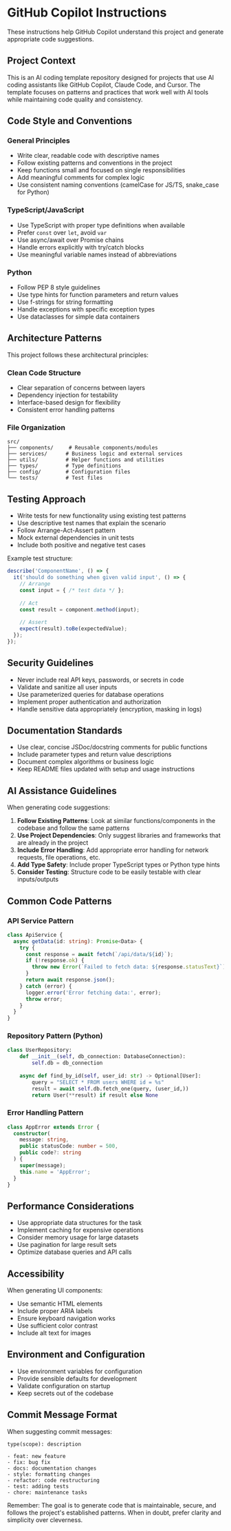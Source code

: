 # GitHub Copilot Instructions

These instructions help GitHub Copilot understand this project and generate appropriate code suggestions.

## Project Context

This is an AI coding template repository designed for projects that use AI coding assistants like GitHub Copilot, Claude Code, and Cursor. The template focuses on patterns and practices that work well with AI tools while maintaining code quality and consistency.

## Code Style and Conventions

### General Principles
- Write clear, readable code with descriptive names
- Follow existing patterns and conventions in the project  
- Keep functions small and focused on single responsibilities
- Add meaningful comments for complex logic
- Use consistent naming conventions (camelCase for JS/TS, snake_case for Python)

### TypeScript/JavaScript
- Use TypeScript with proper type definitions when available
- Prefer `const` over `let`, avoid `var`
- Use async/await over Promise chains
- Handle errors explicitly with try/catch blocks
- Use meaningful variable names instead of abbreviations

### Python
- Follow PEP 8 style guidelines
- Use type hints for function parameters and return values
- Use f-strings for string formatting
- Handle exceptions with specific exception types
- Use dataclasses for simple data containers

## Architecture Patterns

This project follows these architectural principles:

### Clean Code Structure
- Clear separation of concerns between layers
- Dependency injection for testability
- Interface-based design for flexibility
- Consistent error handling patterns

### File Organization
```
src/
├── components/     # Reusable components/modules
├── services/      # Business logic and external services  
├── utils/         # Helper functions and utilities
├── types/         # Type definitions
├── config/        # Configuration files
└── tests/         # Test files
```

## Testing Approach

- Write tests for new functionality using existing test patterns
- Use descriptive test names that explain the scenario
- Follow Arrange-Act-Assert pattern
- Mock external dependencies in unit tests
- Include both positive and negative test cases

Example test structure:
```typescript
describe('ComponentName', () => {
  it('should do something when given valid input', () => {
    // Arrange
    const input = { /* test data */ };
    
    // Act
    const result = component.method(input);
    
    // Assert
    expect(result).toBe(expectedValue);
  });
});
```

## Security Guidelines

- Never include real API keys, passwords, or secrets in code
- Validate and sanitize all user inputs
- Use parameterized queries for database operations
- Implement proper authentication and authorization
- Handle sensitive data appropriately (encryption, masking in logs)

## Documentation Standards

- Use clear, concise JSDoc/docstring comments for public functions
- Include parameter types and return value descriptions
- Document complex algorithms or business logic
- Keep README files updated with setup and usage instructions

## AI Assistance Guidelines

When generating code suggestions:

1. **Follow Existing Patterns**: Look at similar functions/components in the codebase and follow the same patterns
2. **Use Project Dependencies**: Only suggest libraries and frameworks that are already in the project
3. **Include Error Handling**: Add appropriate error handling for network requests, file operations, etc.
4. **Add Type Safety**: Include proper TypeScript types or Python type hints
5. **Consider Testing**: Structure code to be easily testable with clear inputs/outputs

## Common Code Patterns

### API Service Pattern
```typescript
class ApiService {
  async getData(id: string): Promise<Data> {
    try {
      const response = await fetch(`/api/data/${id}`);
      if (!response.ok) {
        throw new Error(`Failed to fetch data: ${response.statusText}`);
      }
      return await response.json();
    } catch (error) {
      logger.error('Error fetching data:', error);
      throw error;
    }
  }
}
```

### Repository Pattern (Python)
```python
class UserRepository:
    def __init__(self, db_connection: DatabaseConnection):
        self.db = db_connection
    
    async def find_by_id(self, user_id: str) -> Optional[User]:
        query = "SELECT * FROM users WHERE id = %s"
        result = await self.db.fetch_one(query, (user_id,))
        return User(**result) if result else None
```

### Error Handling Pattern
```typescript
class AppError extends Error {
  constructor(
    message: string,
    public statusCode: number = 500,
    public code?: string
  ) {
    super(message);
    this.name = 'AppError';
  }
}
```

## Performance Considerations

- Use appropriate data structures for the task
- Implement caching for expensive operations
- Consider memory usage for large datasets
- Use pagination for large result sets
- Optimize database queries and API calls

## Accessibility

When generating UI components:
- Use semantic HTML elements
- Include proper ARIA labels
- Ensure keyboard navigation works
- Use sufficient color contrast
- Include alt text for images

## Environment and Configuration

- Use environment variables for configuration
- Provide sensible defaults for development
- Validate configuration on startup
- Keep secrets out of the codebase

## Commit Message Format

When suggesting commit messages:
```
type(scope): description

- feat: new feature
- fix: bug fix  
- docs: documentation changes
- style: formatting changes
- refactor: code restructuring
- test: adding tests
- chore: maintenance tasks
```

Remember: The goal is to generate code that is maintainable, secure, and follows the project's established patterns. When in doubt, prefer clarity and simplicity over cleverness.